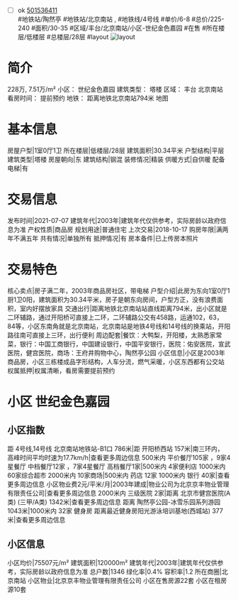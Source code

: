 - [ ] ok [501536411](https://bj.5i5j.com/ershoufang/501536411.html)  
 #地铁站/陶然亭 #地铁站/北京南站 ,  #地铁线/4号线
#单价/6-8 #总价/225-240 #面积/30-35   #区域/丰台/北京南站/小区-世纪金色嘉园 #在售 #所在楼层/低楼层 #总楼层/28层 #layout 
![layout](http://image2a.5i5j.com/bdir/layout/510fe7340a0f4d5f840d9c168d33179e.jpg_P5.jpg) 
# 简介 
 228万,  7.51万/m² 
小区： 世纪金色嘉园
建筑类型： 塔楼
区域： 丰台 北京南站
看房时间： 提前预约
地铁： 距离地铁北京南站794米 地图
# 基本信息 
 房屋户型|1室0厅1卫
所在楼层|低楼层/28层
建筑面积|30.34平米
户型结构|平层
建筑类型|塔楼
房屋朝向|东
建筑结构|钢混
装修情况|精装
供暖方式|自供暖
配备电梯|有
# 交易信息 
 发布时间|2021-07-07
建筑年代|2003年|建筑年代仅供参考，实际房龄以政府信息为准
产权性质|商品房
规划用途|普通住宅
上次交易|2018-10-17
购房年限|满两年不满五年
共有情况|单独所有
抵押情况|有
房本备件|已上传房本照片
# 交易特色 
 核心卖点|房子满二年，2003年商品房社区，带电梯
户型介绍|此房为东向1室0厅1厨1卫0阳，建筑面积为30.34平米，房子是朝东向房间，户型方正，没有浪费面积，室内好摆放家具
交通出行|距离地铁北京南站站直线距离794米，出小区就是二环辅路，通过开阳桥可直接上二环，二环辅路公交有458路，运通102，63，84等，小区东南角就是北京南站，北京南站是地铁4号线和14号线的换乘站，开阳路往南可直接上三环，出行便利
周边配套|餐饮：大鸭梨，开阳楼，太熟悉家常菜，银行：中国工商银行，中国建设银行，中国平安银行，医院：佑安医院，宣武医院，健宫医院，商场：王府井购物中心，陶然亭公园
小区信息|小区是2003年商品房，小区三栋楼成品字形结构，人车分流，燃气采暖，小区东西都有公交站
权属抵押|权属清晰，看房需要提前预约
# 小区 世纪金色嘉园
## 小区指数 
 距 4号线,14号线 北京南站地铁站-B1口 786米|距 开阳桥西站 157米|南三环内， 高峰时间平均时速为17.7km/h|查看更多周边信息
500米内 平价餐厅105家 ，9家4星餐厅
中档餐厅12家 ，7家4星餐厅
高档餐厅1家|500米内 4家便利店
1000米内 60家综合超市
2000米内 10家商场|500米内 药店 12家
1000米内 银行 40家|查看更多周边信息
小区物业费2元/平米/月|2003年建成|物业公司为北京京丰物业管理有限责任公司|查看更多周边信息
2000米内 三级医院 2家|距离 北京市健宫医院(A类) (三甲/A类) 1342米|查看更多周边信息
距离 陶然亭公园-冰雪乐园系列游园 1043米|1000米内 32家 健身房
距离最近健身房阳光游泳培训基地(西城站) 377米|查看更多周边信息
## 小区信息 
 小区均价|75507元/m²
建筑面积|120000m²
建筑年代|2003年|建筑年代仅供参考，实际房龄以政府信息为准
总户数|1346
绿化率|0.4%
容积率|1.2
所在商圈|北京南站
小区物业|北京京丰物业管理有限责任公司
小区在售房源22套
小区在租房源10套
